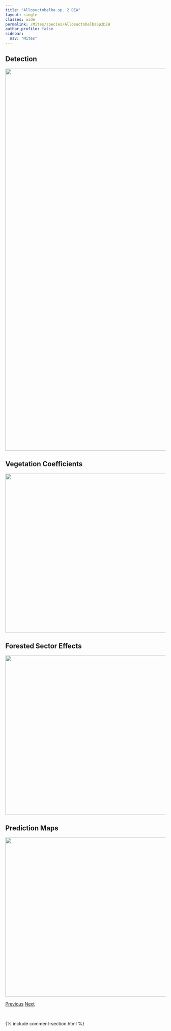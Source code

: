 ```yaml
---
title: "Allosuctobelba sp. 2 DEW"
layout: single
classes: wide
permalink: /Mites/species/AllosuctobelbaSp2DEW
author_profile: false
sidebar:
  nav: "Mites"
---
```


<h2>Detection</h2>

<a href="https://drive.google.com/uc?export=view&id=1ucgRQ7972PuAdEo80L3vxV_M2MCNAc8h">
<img src="https://drive.google.com/uc?export=view&id=1ucgRQ7972PuAdEo80L3vxV_M2MCNAc8h" height = "1200" width = "800">
</a>


<h2>Vegetation Coefficients</h2>

<a href="https://drive.google.com/uc?export=view&id=1YazTD-JhU2iC1T372Ai_OiVXgL33fWSH">
<img src="https://drive.google.com/uc?export=view&id=1YazTD-JhU2iC1T372Ai_OiVXgL33fWSH" height = "500" width = "1000">
</a>


<h2>Forested Sector Effects</h2>

<a href="https://drive.google.com/uc?export=view&id=13yBD00WsvyIDhZ5xB4QMY-_03EhaiUQi">
<img src="https://drive.google.com/uc?export=view&id=13yBD00WsvyIDhZ5xB4QMY-_03EhaiUQi" height = "500" width = "1000">
</a>


<h2>Prediction Maps</h2>

<a href="https://drive.google.com/uc?export=view&id=1dOFLF-FlxhN_HMapotSviNVz1_DAuL8L">
<img src="https://drive.google.com/uc?export=view&id=1dOFLF-FlxhN_HMapotSviNVz1_DAuL8L" height = "500" width = "1000">
</a>


<a href="/DevelopmentWebsite/Mites/species/AllosuctobelbaGigantea" class="pagination--pager" title="Allosuctobelba gigantea">Previous</a> <a href="/DevelopmentWebsite/Mites/species/AmetroproctusOresbios" class="pagination--pager" title="Ametroproctus oresbios">Next</a>

<p>&nbsp;</p>

{% include comment-section.html %}
